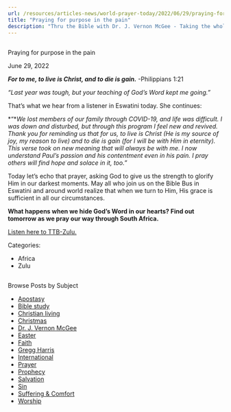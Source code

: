 ```yaml
---
url: /resources/articles-news/world-prayer-today/2022/06/29/praying-for-purpose-in-the-pain
title: "Praying for purpose in the pain"
description: "Thru the Bible with Dr. J. Vernon McGee - Taking the whole Word to the whole world"
---
```







## 
 Praying for purpose in the pain


June 29, 2022
![]()




***For to me, to live is Christ, and to die is gain.*** -Philippians 1:21

*“Last year was tough, but your teaching of God’s Word kept me going.”*

That’s what we hear from a listener in Eswatini today. She continues:

*“**We lost members of our family through COVID-19, and life was difficult. I was down and disturbed, but through this program I feel new and revived. Thank you for reminding us that for us, to live is Christ (He is my source of joy, my reason to live) and to die is gain (for I will be with Him in eternity). This verse took on new meaning that will always be with me. I now understand Paul’s passion and his contentment even in his pain. I pray others will find hope and solace in it, too.”*

Today let’s echo that prayer, asking God to give us the strength to glorify Him in our darkest moments. May all who join us on the Bible Bus in Eswatini and around world realize that when we turn to Him, His grace is sufficient in all our circumstances.

**What happens when we hide God’s Word in our hearts? Find out tomorrow as we pray our way through South Africa.**

[Listen here to TTB-Zulu.](https://ttb.twr.org/home/day,0426/language,ZUL)



Categories: 


* Africa
* Zulu









## 
 Browse Posts by Subject


* [Apostasy](/resources/articles-news/-in-tags/tags/Apostasy)
* [Bible study](/resources/articles-news/-in-tags/tags/Bible-study)
* [Christian living](/resources/articles-news/-in-tags/tags/Christian-living)
* [Christmas](/resources/articles-news/-in-tags/tags/Christmas)
* [Dr. J. Vernon McGee](/resources/articles-news/-in-tags/tags/Dr-J-Vernon-McGee)
* [Easter](/resources/articles-news/-in-tags/tags/easter)
* [Faith](/resources/articles-news/-in-tags/tags/Faith)
* [Gregg Harris](/resources/articles-news/-in-tags/tags/Gregg-Harris)
* [International](/resources/articles-news/-in-tags/tags/International)
* [Prayer](/resources/articles-news/-in-tags/tags/prayer)
* [Prophecy](/resources/articles-news/-in-tags/tags/Prophecy)
* [Salvation](/resources/articles-news/-in-tags/tags/Salvation)
* [Sin](/resources/articles-news/-in-tags/tags/sin)
* [Suffering & Comfort](/resources/articles-news/-in-tags/tags/Suffering-Comfort)
* [Worship](/resources/articles-news/-in-tags/tags/worship)






